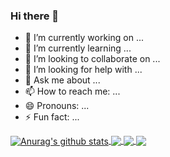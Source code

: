 ### Hi there 👋


- 🔭 I’m currently working on ...
- 🌱 I’m currently learning ...
- 👯 I’m looking to collaborate on ...
- 🤔 I’m looking for help with ...
- 💬 Ask me about ...
- 📫 How to reach me: ...
- 😄 Pronouns: ...
- ⚡ Fun fact: ...

<a href="https://github.com/FabioMonsores/github-readme-stats">
  <img align="center" src="https://github-readme-stats.FabioMonsores.vercel.app/api?username=FabioMonsores&show_icons=true&include_all_commits=true&theme=material-palenight" alt="Anurag's github stats" />
</a>
<a href="https://github.com/FabioMonsores/github-readme-stats">
  <!-- Change the `github-readme-stats.FabioMonsores.vercel.app` to `github-readme-stats.vercel.app`  -->
  <img align="center" src="https://github-readme-stats.FabioMonsores.vercel.app/api/top-langs/?username=FabioMonsores&layout=compact&theme=material-palenight" />
</a>

<a href="https://github.com/FabioMonsores/github-readme-stats">
  <!-- Change the `github-readme-stats.anuraghazra1.vercel.app` to `github-readme-stats.vercel.app`  -->
  <img align="center" src="https://github-readme-stats.FabioMonsores.vercel.app/api/pin/?username=FabioMonsores&repo=github-readme-stats&theme=material-palenight" />
</a>    
<a href="https://github.com/FabioMonsores/FabioMonsores.github.io">
  <!-- Change the `github-readme-stats.anuraghazra1.vercel.app` to `github-readme-stats.vercel.app`  -->
  <img align="center" src="https://github-readme-stats.FabioMonsores.vercel.app/api/pin/?username=FabioMonsores&repo=FabioMonsores.github.io&theme=material-palenight" />
</a>
